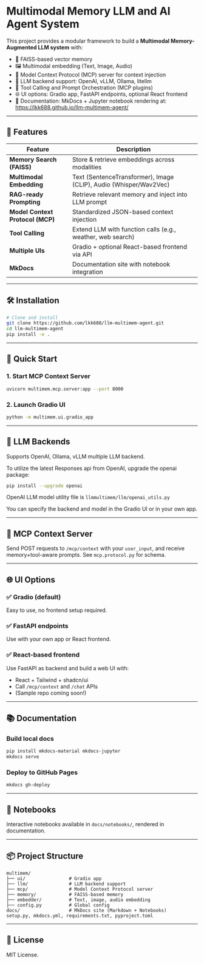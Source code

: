 
# Multimodal Memory LLM and AI Agent System

This project provides a modular framework to build a **Multimodal Memory-Augmented LLM system** with:

- 🧠 FAISS-based vector memory
- 🖼️ Multimodal embedding (Text, Image, Audio)
- 🔌 Model Context Protocol (MCP) server for context injection
- 🤖 LLM backend support: OpenAI, vLLM, Ollama, litellm
- 🧰 Tool Calling and Prompt Orchestration (MCP plugins)
- 🌐 UI options: Gradio app, FastAPI endpoints, optional React frontend
- 📘 Documentation: MkDocs + Jupyter notebook rendering at: https://lkk688.github.io/llm-multimem-agent/

---

## 🚀 Features

| Feature | Description |
|---------|-------------|
| **Memory Search (FAISS)** | Store & retrieve embeddings across modalities |
| **Multimodal Embedding** | Text (SentenceTransformer), Image (CLIP), Audio (Whisper/Wav2Vec) |
| **RAG-ready Prompting** | Retrieve relevant memory and inject into LLM prompt |
| **Model Context Protocol (MCP)** | Standardized JSON-based context injection |
| **Tool Calling** | Extend LLM with function calls (e.g., weather, web search) |
| **Multiple UIs** | Gradio + optional React-based frontend via API |
| **MkDocs** | Documentation site with notebook integration |

---

## 🛠 Installation

```bash
# Clone and install
git clone https://github.com/lkk688/llm-multimem-agent.git
cd llm-multimem-agent
pip install -e .
```

---

## 🧪 Quick Start

### 1. Start MCP Context Server

```bash
uvicorn multimem.mcp.server:app --port 8000
```

### 2. Launch Gradio UI

```bash
python -m multimem.ui.gradio_app
```

---

## 🧠 LLM Backends

Supports OpenAI, Ollama, vLLM multiple LLM backend.

To utilize the latest Responses api from OpenAI, upgrade the openai package:
```bash
pip install --upgrade openai
```
OpenAI LLM model utility file is `llmmultimem/llm/openai_utils.py`


You can specify the backend and model in the Gradio UI or in your own app.

---

## 🧩 MCP Context Server

Send POST requests to `/mcp/context` with your `user_input`, and receive memory+tool-aware prompts. See `mcp.protocol.py` for schema.

---

## 🌐 UI Options

### ✅ Gradio (default)
Easy to use, no frontend setup required.

### ✅ FastAPI endpoints
Use with your own app or React frontend.

### ✅ React-based frontend
Use FastAPI as backend and build a web UI with:

- React + Tailwind + shadcn/ui
- Call `/mcp/context` and `/chat` APIs
- (Sample repo coming soon!)

---

## 📚 Documentation

### Build local docs

```bash
pip install mkdocs-material mkdocs-jupyter
mkdocs serve
```

### Deploy to GitHub Pages

```bash
mkdocs gh-deploy
```

---

## 📓 Notebooks

Interactive notebooks available in `docs/notebooks/`, rendered in documentation.

---

## 📦 Project Structure

```
multimem/
├── ui/                # Gradio app
├── llm/               # LLM backend support
├── mcp/               # Model Context Protocol server
├── memory/            # FAISS-based memory
├── embedder/          # Text, image, audio embedding
├── config.py          # Global config
docs/                  # MkDocs site (Markdown + Notebooks)
setup.py, mkdocs.yml, requirements.txt, pyproject.toml
```

---

## 📝 License

MIT License.
